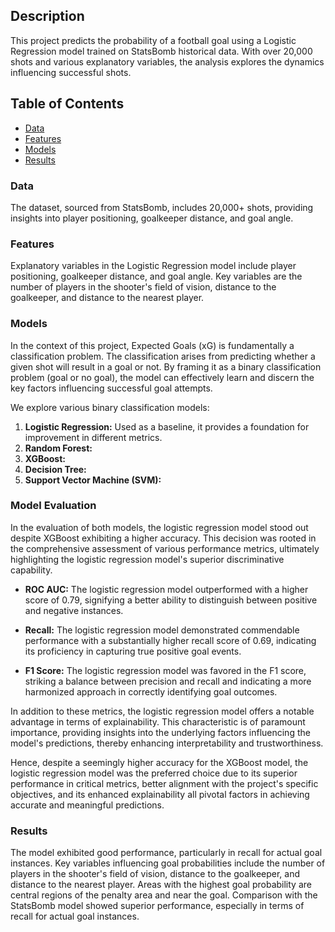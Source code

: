 ## Description

This project predicts the probability of a football goal using a Logistic Regression model trained on StatsBomb historical data. With over 20,000 shots and various explanatory variables, the analysis explores the dynamics influencing successful shots.

## Table of Contents

- [Data](#data)
- [Features](#features)
- [Models](#models)
- [Results](#results)

### Data
The dataset, sourced from StatsBomb, includes 20,000+ shots, providing insights into player positioning, goalkeeper distance, and goal angle.

### Features
Explanatory variables in the Logistic Regression model include player positioning, goalkeeper distance, and goal angle. 
Key variables are the number of players in the shooter's field of vision, distance to the goalkeeper, and distance to the nearest player.

### Models

In the context of this project, Expected Goals (xG) is fundamentally a classification problem. The classification arises from predicting whether a given shot will result in a goal or not. 
By framing it as a binary classification problem (goal or no goal), the model can effectively learn and discern the key factors influencing successful goal attempts.

We explore various binary classification models:

1. **Logistic Regression:** Used as a baseline, it provides a foundation for improvement in different metrics.
2. **Random Forest:** 
3. **XGBoost:** 
4. **Decision Tree:** 
5. **Support Vector Machine (SVM):**

### Model Evaluation

In the evaluation of both models, the logistic regression model stood out despite XGBoost exhibiting a higher accuracy. This decision was rooted in the comprehensive assessment of various performance metrics, ultimately highlighting the logistic regression model's superior discriminative capability.

- **ROC AUC:** The logistic regression model outperformed with a higher score of 0.79, signifying a better ability to distinguish between positive and negative instances.

- **Recall:** The logistic regression model demonstrated commendable performance with a substantially higher recall score of 0.69, indicating its proficiency in capturing true positive goal events.

- **F1 Score:** The logistic regression model was favored in the F1 score, striking a balance between precision and recall and indicating a more harmonized approach in correctly identifying goal outcomes.

In addition to these metrics, the logistic regression model offers a notable advantage in terms of explainability. This characteristic is of paramount importance, providing insights into the underlying factors influencing the model's predictions, thereby enhancing interpretability and trustworthiness.

Hence, despite a seemingly higher accuracy for the XGBoost model, the logistic regression model was the preferred choice due to its superior performance in critical metrics, better alignment with the project's specific objectives, and its enhanced explainability all pivotal factors in achieving accurate and meaningful predictions.

### Results
The model exhibited good performance, particularly in recall for actual goal instances.
Key variables influencing goal probabilities include the number of players in the shooter's field of vision, distance to the goalkeeper, and distance to the nearest player.
Areas with the highest goal probability are central regions of the penalty area and near the goal.
Comparison with the StatsBomb model showed superior performance, especially in terms of recall for actual goal instances.

